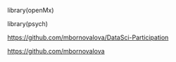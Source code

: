 library(openMx)

library(psych)

https://github.com/mbornovalova/DataSci-Participation 

https://github.com/mbornovalova
